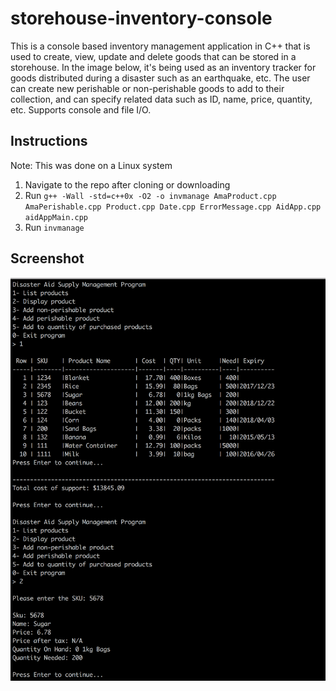 # storehouse-inventory-console

This is a console based inventory management application in C++ that is used to create, view, update and delete goods that can be stored in a storehouse. In the image below, it's being used as an inventory tracker for goods distributed during a disaster such as an earthquake, etc. The user can create new perishable or non-perishable goods to add to their collection, and can specify related data such as ID, name, price, quantity, etc. Supports console and file I/O.

## Instructions

Note: This was done on a Linux system

1. Navigate to the repo after cloning or downloading
2. Run `g++ -Wall -std=c++0x -O2 -o invmanage AmaProduct.cpp AmaPerishable.cpp Product.cpp Date.cpp ErrorMessage.cpp AidApp.cpp aidAppMain.cpp`
3. Run `invmanage`

## Screenshot

![](invmanage.png)

